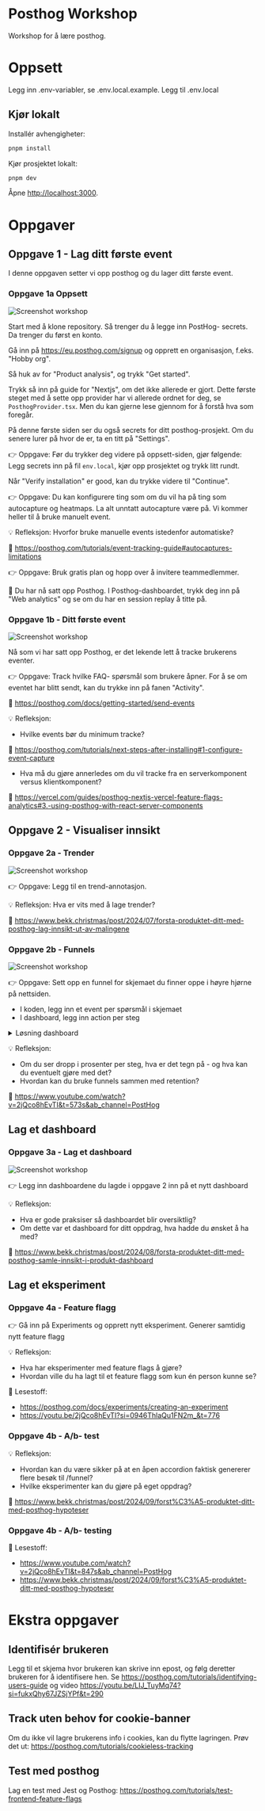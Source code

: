 # Posthog Workshop

Workshop for å lære posthog.

# Oppsett

Legg inn .env-variabler, se .env.local.example. Legg til .env.local

## Kjør lokalt

Installér avhengigheter:

```bash
pnpm install
```

Kjør prosjektet lokalt:

```bash
pnpm dev
```

Åpne [http://localhost:3000](http://localhost:3000).

# Oppgaver

## Oppgave 1 - Lag ditt første event

I denne oppgaven setter vi opp posthog og du lager ditt første event.

### Oppgave 1a Oppsett

![Screenshot workshop](./images/signup.png)

Start med å klone repository. Så trenger du å legge inn PostHog- secrets. Da trenger du først en konto.

Gå inn på https://eu.posthog.com/signup og opprett en organisasjon, f.eks. "Hobby org".

Så huk av for "Product analysis", og trykk "Get started".

Trykk så inn på guide for "Nextjs", om det ikke allerede er gjort. Dette første steget med å sette opp provider har vi allerede ordnet for deg, se `PosthogProvider.tsx`. Men du kan gjerne lese gjennom for å forstå hva som foregår.

På denne første siden ser du også secrets for ditt posthog-prosjekt. Om du senere lurer på hvor de er, ta en titt på "Settings".

👉 Oppgave: Før du trykker deg videre på oppsett-siden, gjør følgende: Legg secrets inn på fil `env.local`, kjør opp prosjektet og trykk litt rundt.

Når "Verify installation" er good, kan du trykke videre til "Continue".

👉 Oppgave: Du kan konfigurere ting som om du vil ha på ting som autocapture og heatmaps. La alt unntatt autocapture være på. Vi kommer heller til å bruke manuelt event.

💡 Refleksjon: Hvorfor bruke manuelle events istedenfor automatiske?

📖 https://posthog.com/tutorials/event-tracking-guide#autocaptures-limitations

👉 Oppgave: Bruk gratis plan og hopp over å invitere teammedlemmer.

🎉 Du har nå satt opp Posthog. I Posthog-dashboardet, trykk deg inn på "Web analytics" og se om du har en session replay å titte på.

### Oppgave 1b - Ditt første event

![Screenshot workshop](./images/first_click.png)

Nå som vi har satt opp Posthog, er det lekende lett å tracke brukerens eventer.

👉 Oppgave: Track hvilke FAQ- spørsmål som brukere åpner. For å se om eventet har blitt sendt, kan du trykke inn på fanen "Activity".

📖 https://posthog.com/docs/getting-started/send-events

💡 Refleksjon:

- Hvilke events bør du minimum tracke?

📖 https://posthog.com/tutorials/next-steps-after-installing#1-configure-event-capture

- Hva må du gjøre annerledes om du vil tracke fra en serverkomponent versus klientkomponent?

📖 https://vercel.com/guides/posthog-nextjs-vercel-feature-flags-analytics#3.-using-posthog-with-react-server-components

## Oppgave 2 - Visualiser innsikt

### Oppgave 2a - Trender

![Screenshot workshop](./images/trend.png)

👉 Oppgave: Legg til en trend-annotasjon.

💡 Refleksjon: Hva er vits med å lage trender?

📖 https://www.bekk.christmas/post/2024/07/forsta-produktet-ditt-med-posthog-lag-innsikt-ut-av-malingene

### Oppgave 2b - Funnels

![Screenshot workshop](./images/funnel.png)

👉 Oppgave: Sett opp en funnel for skjemaet du finner oppe i høyre hjørne på nettsiden.

- I koden, legg inn et event per spørsmål i skjemaet
- I dashboard, legg inn action per steg

<details>
  <summary>Løsning dashboard</summary>

![Screenshot workshop](./images/funnel_solution.png)

</details>

💡 Refleksjon:

- Om du ser dropp i prosenter per steg, hva er det tegn på - og hva kan du eventuelt gjøre med det?
- Hvordan kan du bruke funnels sammen med retention?

📖 https://www.youtube.com/watch?v=2jQco8hEvTI&t=573s&ab_channel=PostHog

## Lag et dashboard

### Oppgave 3a - Lag et dashboard

![Screenshot workshop](./images/dashboard.png)

👉 Legg inn dashboardene du lagde i oppgave 2 inn på et nytt dashboard

💡 Refleksjon:

- Hva er gode praksiser så dashboardet blir oversiktlig?
- Om dette var et dashboard for ditt oppdrag, hva hadde du ønsket å ha med?

📖 https://www.bekk.christmas/post/2024/08/forsta-produktet-ditt-med-posthog-samle-innsikt-i-produkt-dashboard

## Lag et eksperiment

### Oppgave 4a - Feature flagg

👉 Gå inn på Experiments og opprett nytt eksperiment. Generer samtidig nytt feature flagg

💡 Refleksjon:

- Hva har eksperimenter med feature flags å gjøre?
- Hvordan ville du ha lagt til et feature flagg som kun én person kunne se?

📖 Lesestoff:

- https://posthog.com/docs/experiments/creating-an-experiment
- https://youtu.be/2jQco8hEvTI?si=0946ThlaQu1FN2m_&t=776

### Oppgave 4b - A/b- test

💡 Refleksjon:

- Hvordan kan du være sikker på at en åpen accordion faktisk genererer flere besøk til /funnel?
- Hvilke eksperimenter kan du gjøre på eget oppdrag?

📖 https://www.bekk.christmas/post/2024/09/forst%C3%A5-produktet-ditt-med-posthog-hypoteser

### Oppgave 4b - A/b- testing

📖 Lesestoff:

- https://www.youtube.com/watch?v=2jQco8hEvTI&t=847s&ab_channel=PostHog
- https://www.bekk.christmas/post/2024/09/forst%C3%A5-produktet-ditt-med-posthog-hypoteser

# Ekstra oppgaver

## Identifisér brukeren

Legg til et skjema hvor brukeren kan skrive inn epost, og følg deretter brukeren for å identifisere hen. Se https://posthog.com/tutorials/identifying-users-guide og video https://youtu.be/LIJ_TuyMq74?si=fukxQhy67JZSjYPf&t=290

## Track uten behov for cookie-banner

Om du ikke vil lagre brukerens info i cookies, kan du flytte lagringen. Prøv det ut: https://posthog.com/tutorials/cookieless-tracking

## Test med posthog

Lag en test med Jest og Posthog: https://posthog.com/tutorials/test-frontend-feature-flags
